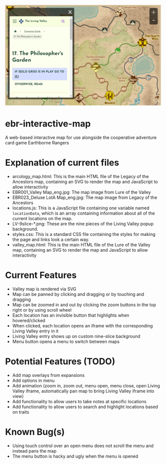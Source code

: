 ![interactive map screenshot showing Living Valley iframe](iframeScreenshot.png)

# ebr-interactive-map
A web-based interactive map for use alongside the cooperative adventure card game Earthborne Rangers

# Explanation of current files
* arcology_map.html: This is the main HTML file of the Legacy of the Ancestors map, containing an SVG to render the map and JavaScript to allow interactivity
* EBR001_Valley Map_eng.jpg: The map image from Lure of the Valley
* EBR023_Deluxe LotA Map_eng.jpg: The map image from Legacy of the Ancestors
* locations.js: This is a JavaScript file containing one variable named `locationData`, which is an array containing information about all of the current locations on the map.
* LV-9slice-*.png: These are the nine pieces of the Living Valley popup background.
* styles.css: This is a standard CSS file containing the styles for making the page and links look a certain way.
* valley_map.html: This is the main HTML file of the Lure of the Valley map, containing an SVG to render the map and JavaScript to allow interactivity

# Current Features
* Valley map is rendered via SVG
* Map can be panned by clicking and dragging or by touching and dragging
* Map can be zoomed in and out by clicking the zoom buttons in the top right or by using scroll wheel
* Each location has an invisible button that highlights when hovered/clicked
* When clicked, each location opens an iframe with the corresponding Living Valley entry in it
* Living Valley entry shows up on custom nine-slice background
* Menu button opens a menu to switch between maps

# Potential Features (TODO)
* Add map overlays from expansions
* Add options in menu
* Add animation (zoom in, zoom out, menu open, menu close, open Living Valley iframe, automatically pan map to bring Living Valley iframe into view)
* Add functionality to allow users to take notes at specific locations
* Add functionality to allow users to search and highlight locations based on traits

# Known Bug(s)
* Using touch control over an open menu does not scroll the menu and instead pans the map
* The menu button is hacky and ugly when the menu is opened